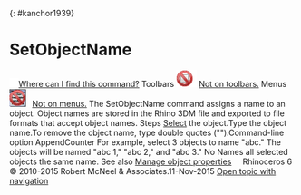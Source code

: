 ---
---

{: #kanchor1939}
# SetObjectName
 [![images/transparent.gif](images/transparent.gif)Where can I find this command?](javascript:void(0);) Toolbars
![images/-no-toolbar-button.png](images/-no-toolbar-button.png) [Not on toolbars.](toolbarwhattodo.html) 
Menus
![images/-no-menu-item.png](images/-no-menu-item.png) [Not on menus.](menuwhattodo.html) 
The SetObjectName command assigns a name to an object.
Object names are stored in the Rhino 3DM file and exported to file formats that accept object names.
Steps
 [Select](select-objects.html) the object.Type the object name.To remove the object name, type double quotes ("").Command-line option
AppendCounter
For example, select 3 objects to name "abc." The objects will be named "abc 1," "abc 2," and "abc 3."
No
Names all selected objects the same name.
See also
 [Manage object properties](sak-objectproperties.html) 
&#160;
&#160;
Rhinoceros 6 © 2010-2015 Robert McNeel &amp; Associates.11-Nov-2015
 [Open topic with navigation](setobjectname.html) 


